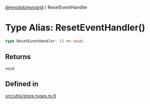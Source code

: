 [@revolist/revogrid](README.md) / ResetEventHandler

# Type Alias: ResetEventHandler()

```ts
type ResetEventHandler: () => void;
```

## Returns

`void`

## Defined in

[src/utils/store.types.ts:9](https://github.com/revolist/revogrid/blob/d240e7e144f55d013a7a7b8d313a97b83af7bd06/src/utils/store.types.ts#L9)
